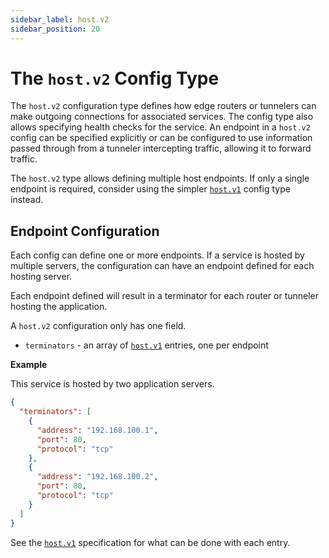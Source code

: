 ```yaml
---
sidebar_label: host.v2
sidebar_position: 20
---
```


# The `host.v2` Config Type

The `host.v2` configuration type defines how edge routers or tunnelers can make outgoing connections
for associated services. The config type also allows specifying health checks for the service. An
endpoint in a `host.v2` config can be specified explicitly or can be configured to use information
passed through from a tunneler intercepting traffic, allowing it to forward traffic.

The `host.v2` type allows defining multiple host endpoints. If only a single endpoint is required,
consider using the simpler [`host.v1`](./host.v1.md) config type instead.

## Endpoint Configuration

Each config can define one or more endpoints. If a service is hosted by multiple servers, the
configuration can have an endpoint defined for each hosting server.

Each endpoint defined will result in a terminator for each router or tunneler hosting the
application.

A `host.v2` configuration only has one field.

* `terminators` - an array of [`host.v1`](./host.v1.md) entries, one per endpoint

**Example**

This service is hosted by two application servers.

```json
{
  "terminators": [
    {
      "address": "192.168.100.1",
      "port": 80,
      "protocol": "tcp"
    },
    {
      "address": "192.168.100.2",
      "port": 80,
      "protocol": "tcp"
    }
  ]
}
```

See the [`host.v1`](./host.v1.md) specification for what can be done with each entry.
